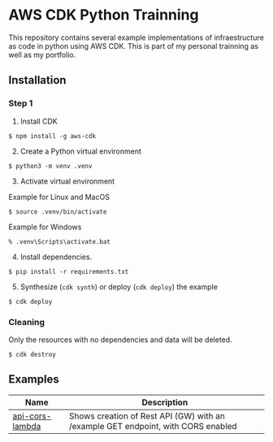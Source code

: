 # AWS CDK Python Trainning

This repository contains several example implementations of infraestructure as code in python using AWS CDK. This is part of my
personal trainning as well as my portfolio.

## Installation

### Step 1
1. Install CDK
```
$ npm install -g aws-cdk
```

2. Create a Python virtual environment
```
$ python3 -m venv .venv
```

3. Activate virtual environment

Example for Linux and MacOS 
```
$ source .venv/bin/activate
```

Example for Windows
```
% .venv\Scripts\activate.bat
```

4. Install dependencies.

```
$ pip install -r requirements.txt
```

5. Synthesize (`cdk synth`) or deploy (`cdk deploy`) the example

```
$ cdk deploy
```

### Cleaning

Only the resources with no dependencies and data will be deleted.
```
$ cdk destroy
```

## Examples

| Name    | Description |
|---------|-------------|
| [api-cors-lambda](https://github.com/aws-samples/aws-cdk-examples/tree/master/python/api-cors-lambda/) | Shows creation of Rest API (GW) with an /example GET endpoint, with CORS enabled |
